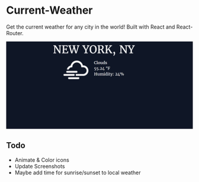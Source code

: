 # Current-Weather
Get the current weather for any city in the world! Built with React and React-Router.

![alt text](https://raw.githubusercontent.com/qualitydixon/Current-Weather/master/screenshots/screen_new_york.png "Screenshot")

## Todo

- Animate & Color icons
- Update Screenshots
- Maybe add time for sunrise/sunset to local weather